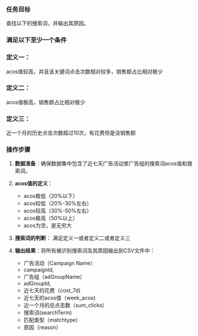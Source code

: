 ### 任务目标
查找以下的搜索词，并输出其原因。

### 满足以下至少一个条件

### 定义一：
acos值较高，并且该关键词点击次数相对较多，销售额占比相对极少

### 定义二：
acos值极高，销售额占比相对极少

### 定义三：
近一个月的历史点击次数超过10次，有花费但是没销售额

### 操作步骤
1. **数据准备**：确保数据集中包含了近七天广告活动里广告组的搜索词acos值和搜索词。

2. **acos值的定义**：
   - acos极低（20%以下）
   - acos较低（20%-30%左右）
   - acos较高（30%-50%左右）
   - acos极高（50%以上）
   - acos为空，是无穷大

3. **搜索词的判断**：
   满足定义一或者定义二或者定义三

4. **输出结果**：将所有被识别搜索词及其原因输出到CSV文件中：
   - 广告活动（Campaign Name）
   - campaignId,
   - 广告组（adGroupName）
   - adGroupId,
   - 近七天的花费（cost_7d)
   - 近七天的acos值（week_acos)
   - 近一个月的总点击数（sum_clicks)
   - 搜索词(searchTerm)
   - 匹配类型（matchtype）
   - 原因（reason）



